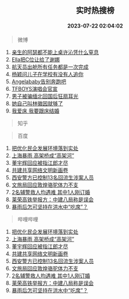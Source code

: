 <div align="center"><h2>实时热搜榜</h2><h4>2023-07-22 02:04:02</h4></div>

> 微博  

1. [亲生的阿瑟都不能上桌许沁凭什么窒息](https://s.weibo.com/weibo?q=%23%E4%BA%B2%E7%94%9F%E7%9A%84%E9%98%BF%E7%91%9F%E9%83%BD%E4%B8%8D%E8%83%BD%E4%B8%8A%E6%A1%8C%E8%AE%B8%E6%B2%81%E5%87%AD%E4%BB%80%E4%B9%88%E7%AA%92%E6%81%AF%23&t=31&band_rank=1&Refer=top)<br />
2. [Ella把C位让给了谢娜](https://s.weibo.com/weibo?q=%23Ella%E6%8A%8AC%E4%BD%8D%E8%AE%A9%E7%BB%99%E4%BA%86%E8%B0%A2%E5%A8%9C%23&t=31&band_rank=2&Refer=top)<br />
3. [航天员出舱所有任务都是一次完成](https://s.weibo.com/weibo?q=%23%E8%88%AA%E5%A4%A9%E5%91%98%E5%87%BA%E8%88%B1%E6%89%80%E6%9C%89%E4%BB%BB%E5%8A%A1%E9%83%BD%E6%98%AF%E4%B8%80%E6%AC%A1%E5%AE%8C%E6%88%90%23&t=31&band_rank=3&Refer=top)<br />
4. [杨颖问儿子在学校有没有人追你](https://s.weibo.com/weibo?q=%23%E6%9D%A8%E9%A2%96%E9%97%AE%E5%84%BF%E5%AD%90%E5%9C%A8%E5%AD%A6%E6%A0%A1%E6%9C%89%E6%B2%A1%E6%9C%89%E4%BA%BA%E8%BF%BD%E4%BD%A0%23&t=31&band_rank=4&Refer=top)<br />
5. [Angelababy告别奔跑吧](https://s.weibo.com/weibo?q=%23Angelababy%E5%91%8A%E5%88%AB%E5%A5%94%E8%B7%91%E5%90%A7%23&t=31&band_rank=5&Refer=top)<br />
6. [TFBOYS演唱会官宣](https://s.weibo.com/weibo?q=%23TFBOYS%E6%BC%94%E5%94%B1%E4%BC%9A%E5%AE%98%E5%AE%A3%23&t=31&band_rank=6&Refer=top)<br />
7. [男子被骗缅北回国后狂扇耳光](https://s.weibo.com/weibo?q=%23%E7%94%B7%E5%AD%90%E8%A2%AB%E9%AA%97%E7%BC%85%E5%8C%97%E5%9B%9E%E5%9B%BD%E5%90%8E%E7%8B%82%E6%89%87%E8%80%B3%E5%85%89%23&t=31&band_rank=7&Refer=top)<br />
8. [她自己叫林徽因就够了](https://s.weibo.com/weibo?q=%E5%A5%B9%E8%87%AA%E5%B7%B1%E5%8F%AB%E6%9E%97%E5%BE%BD%E5%9B%A0%E5%B0%B1%E5%A4%9F%E4%BA%86&t=31&band_rank=8&Refer=top)<br />
9. [我爱床 我要跟床结婚](https://s.weibo.com/weibo?q=%E6%88%91%E7%88%B1%E5%BA%8A%20%E6%88%91%E8%A6%81%E8%B7%9F%E5%BA%8A%E7%BB%93%E5%A9%9A&t=31&band_rank=9&Refer=top)<br />

> 知乎  


> 百度  

1. [把优化民企发展环境落到实处](https://www.baidu.com/s?wd=%E6%8A%8A%E4%BC%98%E5%8C%96%E6%B0%91%E4%BC%81%E5%8F%91%E5%B1%95%E7%8E%AF%E5%A2%83%E8%90%BD%E5%88%B0%E5%AE%9E%E5%A4%84&sa=fyb_news&rsv_dl=fyb_news)<br />
2. [上海暴雨 高架桥成“高架河”](https://www.baidu.com/s?wd=%E4%B8%8A%E6%B5%B7%E6%9A%B4%E9%9B%A8+%E9%AB%98%E6%9E%B6%E6%A1%A5%E6%88%90%E2%80%9C%E9%AB%98%E6%9E%B6%E6%B2%B3%E2%80%9D&sa=fyb_news&rsv_dl=fyb_news)<br />
3. [董宇辉回应被指江郎才尽](https://www.baidu.com/s?wd=%E8%91%A3%E5%AE%87%E8%BE%89%E5%9B%9E%E5%BA%94%E8%A2%AB%E6%8C%87%E6%B1%9F%E9%83%8E%E6%89%8D%E5%B0%BD&sa=fyb_news&rsv_dl=fyb_news)<br />
4. [共建共享网络文明新画卷](https://www.baidu.com/s?wd=%E5%85%B1%E5%BB%BA%E5%85%B1%E4%BA%AB%E7%BD%91%E7%BB%9C%E6%96%87%E6%98%8E%E6%96%B0%E7%94%BB%E5%8D%B7&sa=fyb_news&rsv_dl=fyb_news)<br />
5. [西安警方已控制13名回流生涉案人员](https://www.baidu.com/s?wd=%E8%A5%BF%E5%AE%89%E8%AD%A6%E6%96%B9%E5%B7%B2%E6%8E%A7%E5%88%B613%E5%90%8D%E5%9B%9E%E6%B5%81%E7%94%9F%E6%B6%89%E6%A1%88%E4%BA%BA%E5%91%98&sa=fyb_news&rsv_dl=fyb_news)<br />
6. [文旅局回应敦煌骆驼体力不支](https://www.baidu.com/s?wd=%E6%96%87%E6%97%85%E5%B1%80%E5%9B%9E%E5%BA%94%E6%95%A6%E7%85%8C%E9%AA%86%E9%A9%BC%E4%BD%93%E5%8A%9B%E4%B8%8D%E6%94%AF&sa=fyb_news&rsv_dl=fyb_news)<br />
7. [2名辅警救人均遇难 其中1人刚订婚](https://www.baidu.com/s?wd=2%E5%90%8D%E8%BE%85%E8%AD%A6%E6%95%91%E4%BA%BA%E5%9D%87%E9%81%87%E9%9A%BE+%E5%85%B6%E4%B8%AD1%E4%BA%BA%E5%88%9A%E8%AE%A2%E5%A9%9A&sa=fyb_news&rsv_dl=fyb_news)<br />
8. [莱荣高铁举报方：中建八局称是误会](https://www.baidu.com/s?wd=%E8%8E%B1%E8%8D%A3%E9%AB%98%E9%93%81%E4%B8%BE%E6%8A%A5%E6%96%B9%EF%BC%9A%E4%B8%AD%E5%BB%BA%E5%85%AB%E5%B1%80%E7%A7%B0%E6%98%AF%E8%AF%AF%E4%BC%9A&sa=fyb_news&rsv_dl=fyb_news)<br />
9. [暴雨后怎可坚持在洪水中“吃席”？](https://www.baidu.com/s?wd=%E6%9A%B4%E9%9B%A8%E5%90%8E%E6%80%8E%E5%8F%AF%E5%9D%9A%E6%8C%81%E5%9C%A8%E6%B4%AA%E6%B0%B4%E4%B8%AD%E2%80%9C%E5%90%83%E5%B8%AD%E2%80%9D%EF%BC%9F&sa=fyb_news&rsv_dl=fyb_news)<br />

> 哔哩哔哩  

1. [把优化民企发展环境落到实处](https://www.baidu.com/s?wd=%E6%8A%8A%E4%BC%98%E5%8C%96%E6%B0%91%E4%BC%81%E5%8F%91%E5%B1%95%E7%8E%AF%E5%A2%83%E8%90%BD%E5%88%B0%E5%AE%9E%E5%A4%84&sa=fyb_news&rsv_dl=fyb_news)<br />
2. [上海暴雨 高架桥成“高架河”](https://www.baidu.com/s?wd=%E4%B8%8A%E6%B5%B7%E6%9A%B4%E9%9B%A8+%E9%AB%98%E6%9E%B6%E6%A1%A5%E6%88%90%E2%80%9C%E9%AB%98%E6%9E%B6%E6%B2%B3%E2%80%9D&sa=fyb_news&rsv_dl=fyb_news)<br />
3. [董宇辉回应被指江郎才尽](https://www.baidu.com/s?wd=%E8%91%A3%E5%AE%87%E8%BE%89%E5%9B%9E%E5%BA%94%E8%A2%AB%E6%8C%87%E6%B1%9F%E9%83%8E%E6%89%8D%E5%B0%BD&sa=fyb_news&rsv_dl=fyb_news)<br />
4. [共建共享网络文明新画卷](https://www.baidu.com/s?wd=%E5%85%B1%E5%BB%BA%E5%85%B1%E4%BA%AB%E7%BD%91%E7%BB%9C%E6%96%87%E6%98%8E%E6%96%B0%E7%94%BB%E5%8D%B7&sa=fyb_news&rsv_dl=fyb_news)<br />
5. [西安警方已控制13名回流生涉案人员](https://www.baidu.com/s?wd=%E8%A5%BF%E5%AE%89%E8%AD%A6%E6%96%B9%E5%B7%B2%E6%8E%A7%E5%88%B613%E5%90%8D%E5%9B%9E%E6%B5%81%E7%94%9F%E6%B6%89%E6%A1%88%E4%BA%BA%E5%91%98&sa=fyb_news&rsv_dl=fyb_news)<br />
6. [文旅局回应敦煌骆驼体力不支](https://www.baidu.com/s?wd=%E6%96%87%E6%97%85%E5%B1%80%E5%9B%9E%E5%BA%94%E6%95%A6%E7%85%8C%E9%AA%86%E9%A9%BC%E4%BD%93%E5%8A%9B%E4%B8%8D%E6%94%AF&sa=fyb_news&rsv_dl=fyb_news)<br />
7. [2名辅警救人均遇难 其中1人刚订婚](https://www.baidu.com/s?wd=2%E5%90%8D%E8%BE%85%E8%AD%A6%E6%95%91%E4%BA%BA%E5%9D%87%E9%81%87%E9%9A%BE+%E5%85%B6%E4%B8%AD1%E4%BA%BA%E5%88%9A%E8%AE%A2%E5%A9%9A&sa=fyb_news&rsv_dl=fyb_news)<br />
8. [莱荣高铁举报方：中建八局称是误会](https://www.baidu.com/s?wd=%E8%8E%B1%E8%8D%A3%E9%AB%98%E9%93%81%E4%B8%BE%E6%8A%A5%E6%96%B9%EF%BC%9A%E4%B8%AD%E5%BB%BA%E5%85%AB%E5%B1%80%E7%A7%B0%E6%98%AF%E8%AF%AF%E4%BC%9A&sa=fyb_news&rsv_dl=fyb_news)<br />
9. [暴雨后怎可坚持在洪水中“吃席”？](https://www.baidu.com/s?wd=%E6%9A%B4%E9%9B%A8%E5%90%8E%E6%80%8E%E5%8F%AF%E5%9D%9A%E6%8C%81%E5%9C%A8%E6%B4%AA%E6%B0%B4%E4%B8%AD%E2%80%9C%E5%90%83%E5%B8%AD%E2%80%9D%EF%BC%9F&sa=fyb_news&rsv_dl=fyb_news)<br />

